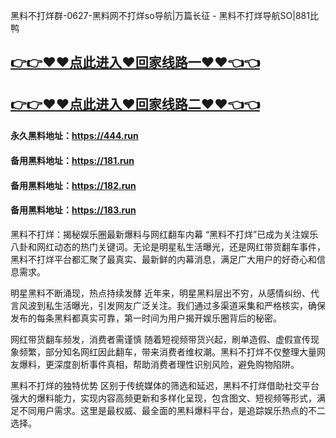 黑料不打烊群-0627-黑料网不打烊so导航|万篇长征 - 黑料不打烊导航SO|881比鸭

## [👉👉♥♥点此进入♥回家线路一♥♥👈👈](https://unpkg.com/182run/index.html)
## [👉👉♥♥点此进入♥回家线路二♥♥👈👈](https://unpkg.com/182-1run/index.html)

#### 永久黑料地址：https://444.run
#### 备用黑料地址：https://181.run
#### 备用黑料地址：https://182.run
#### 备用黑料地址：https://183.run

黑料不打烊：揭秘娱乐圈最新爆料与网红翻车内幕
“黑料不打烊”已成为关注娱乐八卦和网红动态的热门关键词。无论是明星私生活曝光，还是网红带货翻车事件，黑料不打烊平台都汇聚了最真实、最新鲜的内幕消息，满足广大用户的好奇心和信息需求。

明星黑料不断涌现，热点持续发酵
近年来，明星黑料层出不穷，从感情纠纷、代言风波到私生活曝光，引发网友广泛关注。我们通过多渠道采集和严格核实，确保发布的每条黑料都真实可靠，第一时间为用户揭开娱乐圈背后的秘密。

网红带货翻车频发，消费者需谨慎
随着短视频带货兴起，刷单造假、虚假宣传现象频繁，部分知名网红因此翻车，带来消费者维权潮。黑料不打烊不仅整理大量网友爆料，更深度剖析事件真相，帮助消费者理性识别风险，避免购物陷阱。

黑料不打烊的独特优势
区别于传统媒体的筛选和延迟，黑料不打烊借助社交平台强大的爆料能力，实现内容高频更新和多样化呈现，包含图文、短视频等形式，满足不同用户需求。这里是最权威、最全面的黑料爆料平台，是追踪娱乐热点的不二选择。
